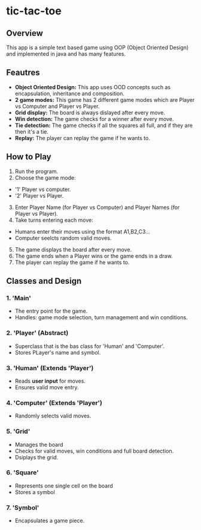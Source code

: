 # tic-tac-toe
## Overview
This app is a simple text based game using OOP (Object Oriented Design) and implemented in java and has many features.
## Feautres
- **Object Oriented Design:** This app uses OOD concepts such as encapsulation, inheritance and composition.
- **2 game modes:** This game has 2 different game modes which are Player vs Computer and Player vs Player.
- **Grid display:** The board is always dislayed after every move.
- **Win detection:** The game checks for a winner after every move.
- **Tie detection:** The game checks if all the squares all full, and if they are then it's a tie.
- **Replay:** The player can replay the game if he wants to.


## How to Play
1. Run the program.
2. Choose the game mode:
  - '1' Player vs computer.
  - '2' Player vs Player.
3. Enter Player Name (for Player vs Computer) and Player Names (for Player vs Player).
4. Take turns entering each move:
  - Humans enter their moves using the  format A1,B2,C3...
  - Computer seelcts random valid moves.
5. The game displays the board after every move.
6. The game ends when a Player wins or the game ends in a draw.
7. The player can replay the game if he wants to.

## Classes and Design
### **1. 'Main'**
- The entry point for the game.
- Handles: game mode selection, turn management and win conditions.

### **2. 'Player' (Abstract)**
- Superclass that is the bas class for 'Human' and 'Computer'.
- Stores PLayer's name and symbol.

### **3. 'Human' (Extends 'Player')**
- Reads **user input** for moves.
- Ensures valid move entry.

### **4. 'Computer' (Extends 'Player')**
- Randomly selects valid moves.

### **5. 'Grid'**
- Manages the board
- Checks for valid moves, win conditions and full board detection.
- Dsiplays the grid.

### **6. 'Square'**
- Represents one single cell on the board
- Stores a symbol


### **7. 'Symbol'**
* Encapsulates a game piece.


